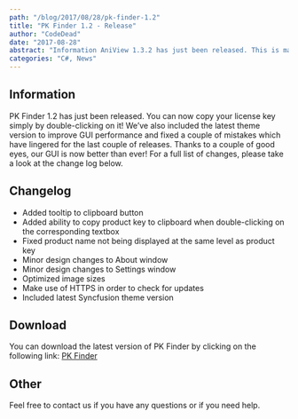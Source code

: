 ```yaml
---
path: "/blog/2017/08/28/pk-finder-1.2"
title: "PK Finder 1.2 - Release"
author: "CodeDead"
date: "2017-08-28"
abstract: "Information AniView 1.3.2 has just been released. This is mainly a maintenance release. No new features have been added. Instead, we have improved upon already existing ones and updated the pause image to make it more apparant. We will admit that the pin image..."
categories: "C#, News"
---
```

## Information

PK Finder 1.2 has just been released. You can now copy your license key simply by double-clicking on it! We’ve also included the latest theme version to improve GUI performance and fixed a couple of mistakes which have lingered for the last couple of releases. Thanks to a couple of good eyes, our GUI is now better than ever! For a full list of changes, please take a look at the change log below.

## Changelog

* Added tooltip to clipboard button
* Added ability to copy product key to clipboard when double-clicking on the corresponding textbox
* Fixed product name not being displayed at the same level as product key
* Minor design changes to About window
* Minor design changes to Settings window
* Optimized image sizes
* Make use of HTTPS in order to check for updates
* Included latest Syncfusion theme version

## Download

You can download the latest version of PK Finder by clicking on the following link:
<a href="/software/pk-finder">PK Finder</a>

## Other

Feel free to contact us if you have any questions or if you need help.
